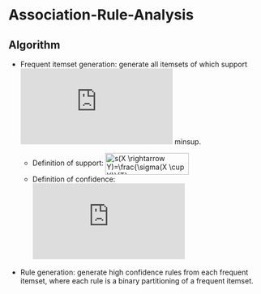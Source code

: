 # Association-Rule-Analysis
## Algorithm
- Frequent itemset generation: generate all itemsets of which support ![img](http://latex.codecogs.com/svg.latex?%5Cge) minsup.
  - Definition of support: <img src="http://www.sciweavers.org/tex2img.php?eq=%20s%28X%20%5Crightarrow%20Y%29%3D%5Cfrac%7B%5Csigma%28X%20%5Ccup%20Y%29%7D%7BT%7D%20&bc=White&fc=Black&im=jpg&fs=12&ff=arev&edit=0" align="center" border="0" alt=" s(X \rightarrow Y)=\frac{\sigma(X \cup Y)}{T} " width="165" height="43" />
  - Definition of confidence: 
![equation](http://www.sciweavers.org/tex2img.php?eq=%20c%28X%20%5Crightarrow%20Y%29%3D%5Cfrac%7B%5Csigma%28X%20%5Ccup%20Y%29%7D%7B%5Csigma%28X%29%7D%20&bc=White&fc=Black&im=jpg&fs=12&ff=arev&edit=0)

- Rule generation: generate high confidence rules from each frequent itemset, where each rule is a binary partitioning of a frequent itemset. 

